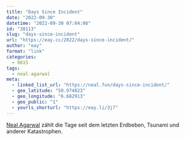 ```yaml
---
title: "Days Since Incident"
date: "2022-09-30"
datetime: "2022-09-30 07:04:06"
id: "38113"
slug: "days-since-incident"
url: "https://eay.cc/2022/days-since-incident/"
author: "eay"
format: "link"
categories:
  - 0815
tags:
  - neal-agarwal
meta:
  - linked_list_url: "https://neal.fun/days-since-incident/"
  - geo_latitude: "50.974023"
  - geo_longitude: "6.682913"
  - geo_public: "1"
  - yourls_shorturl: "https://eay.li/3j7"
---
```


[Neal Agarwal](https://eay.cc/tag/neal-agarwal/) zählt die Tage seit dem letzten Erdbeben, Tsunami und anderer Katastrophen.
